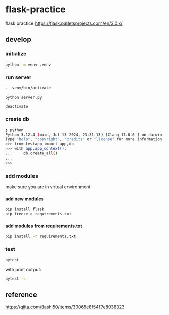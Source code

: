 # flask-practice

flask practice https://flask.palletsprojects.com/en/3.0.x/

## develop

### initialize

```sh
python -m venv .venv
```

### run server

```sh
. .venv/bin/activate

python server.py

deactivate
```

### create db

```sh
❯ python
Python 3.12.4 (main, Jul 13 2024, 23:31:13) [Clang 17.0.6 ] on darwin
Type "help", "copyright", "credits" or "license" for more information.
>>> from testapp import app,db
>>> with app.app_context():
...     db.create_all()
...
>>>
```

### add modules

make sure you are in virtual environment

#### add new modules

```sh
pip install flask
pip freeze > requirements.txt
```

#### add modules from requirements.txt

```sh
pip install -r requirements.txt
```

### test

```sh
pytest
```

with print output:

```sh
pytest -s
```

## reference

https://qiita.com/Bashi50/items/30065e8f54f7e8038323
